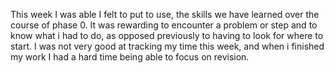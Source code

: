 This week I was able I felt to put to use, the skills we have learned over the course of phase 0. It was rewarding to encounter a problem or step and to know what i had to do, as opposed previously to having to look for where to start. I was not very good at tracking my time this week, and when i finished my work I had a hard time being able to focus on revision. 
